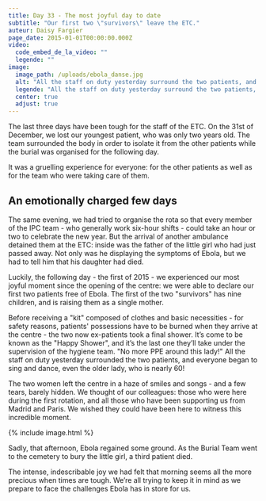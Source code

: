 ```yaml
---
title: Day 33 - The most joyful day to date
subtitle: "Our first two \"survivors\" leave the ETC."
auteur: Daisy Fargier
page_date: 2015-01-01T00:00:00.000Z
video:
  code_embed_de_la_video: ""
  legende: ""
image:
  image_path: /uploads/ebola_danse.jpg
  alt: "All the staff on duty yesterday surround the two patients, and everyone sings and dances. After a tough couple of days, it's a welcome moment of relief."
  legende: "All the staff on duty yesterday surround the two patients, and everyone sings and dances. After a tough couple of days, it's a welcome moment of relief."
  center: true
  adjust: true
---
```

The last three days have been tough for the staff of the ETC. On the 31st of December, we lost our youngest patient, who was only two years old. The team surrounded the body in order to isolate it from the other patients while the burial was organised for the following day.

It was a gruelling experience for everyone: for the other patients as well as for the team who were taking care of them.

## An emotionally charged few days

The same evening, we had tried to organise the rota so that every member of the IPC team - who generally work six-hour shifts - could take an hour or two to celebrate the new year. But the arrival of another ambulance detained them at the ETC: inside was the father of the little girl who had just passed away. Not only was he displaying the symptoms of Ebola, but we had to tell him that his daughter had died.

Luckily, the following day - the first of 2015 - we experienced our most joyful moment since the opening of the centre: we were able to declare our first two patients free of Ebola. The first of the two "survivors" has nine children, and is raising them as a single mother.

Before receiving a "kit" composed of clothes and basic necessities - for safety reasons, patients' possessions have to be burned when they arrive at the centre - the two now ex-patients took a final shower. It’s come to be known as the "Happy Shower", and it’s the last one they’ll take under the supervision of the hygiene team. "No more PPE around this lady!" All the staff on duty yesterday surrounded the two patients, and everyone began to sing and dance, even the older lady, who is nearly 60!

The two women left the centre in a haze of smiles and songs - and a few tears, barely hidden. We thought of our colleagues: those who were here during the first rotation, and all those who have been supporting us from Madrid and Paris. We wished they could have been here to witness this incredible moment.

{% include image.html %}

Sadly, that afternoon, Ebola regained some ground. As the Burial Team went to the cemetery to bury the little girl, a third patient died.

The intense, indescribable joy we had felt that morning seems all the more precious when times are tough. We’re all trying to keep it in mind as we prepare to face the challenges Ebola has in store for us. 